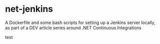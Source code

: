 # net-jenkins
A Dockerfile and some bash scripts for setting up a Jenkins server locally, as part of a DEV article series around .NET Continuous Integrations

test

